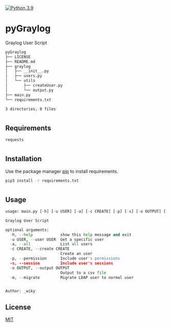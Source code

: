[![Python 3.9](https://img.shields.io/badge/Python3-%3E%3D3.9-blue)](https://www.python.org/downloads)

# pyGraylog
Graylog User Script
```bash
pyGraylog
├── LICENSE
├── README.md
├── graylog
│   ├── __init__.py
│   ├── users.py
│   └── utils
│       ├── createUser.py
│       └── output.py
├── main.py
└── requirements.txt

3 directories, 8 files
```
#
## Requirements
```bash
requests
```
#
## Installation
Use the package manager [pip](https://pip.pypa.io/en/stable/) to install requirements.
```bash
pip3 install -r requirements.txt
```
#
## Usage
```python
usage: main.py [-h] [-u USER] [-a] [-c CREATE] [-p] [-s] [-o OUTPUT] [-m]

Graylog User Script

optional arguments:
  -h, --help            show this help message and exit
  -u USER, --user USER  Get a specific user
  -a, --all             List all users
  -c CREATE, --create CREATE
                        Create an user
  -p, --permission      Include user's permissions
  -s, --session         Include user's sessions
  -o OUTPUT, --output OUTPUT
                        Output to a csv file
  -m, --migrate         Migrate LDAP user to normal user


Author: _wiky
```
## License
[MIT](https://choosealicense.com/licenses/mit/)